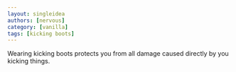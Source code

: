 ```yaml
---
layout: singleidea
authors: [nervous]
category: [vanilla]
tags: [kicking boots]
---
```

Wearing kicking boots protects you from all damage caused directly by you kicking things.
